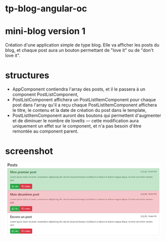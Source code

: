 # tp-blog-angular-oc
# mini-blog version 1
Création d'une application simple de type blog. Elle va afficher les posts du blog, et chaque post aura un bouton permettant de "love it" ou de "don't love it".

# structures
  - AppComponent contiendra l'array des posts, et il le passera à un component PostListComponent,
  - PostListComponent affichera un PostListItemComponent pour chaque post dans l'array qu'il a reçu chaque PostListItemComponent affichera     le titre, le contenu et la date de création du post dans le template,
  - PostListItemComponent auront des boutons qui permettent d'augmenter et de diminuer le nombre de loveIts — cette modification aura uniquement un effet sur le component, et n'a pas besoin d'être remontée au component parent.

# screenshot
![alt tag](https://github.com/handrianasolo/tp-blog-angular-oc/blob/master/capture_ecran_accueil.PNG)
